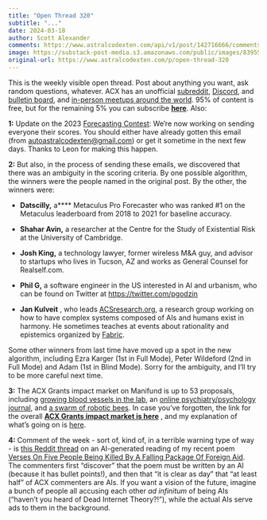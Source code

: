 ```yaml
---
title: "Open Thread 320"
subtitle: "..."
date: 2024-03-18
author: Scott Alexander
comments: https://www.astralcodexten.com/api/v1/post/142716666/comments?&all_comments=true
image: https://substack-post-media.s3.amazonaws.com/public/images/83955612-9b54-48db-9dab-f1de725bc61f_255x255.webp
original-url: https://www.astralcodexten.com/p/open-thread-320
---
```

This is the weekly visible open thread. Post about anything you want, ask random questions, whatever. ACX has an unofficial [subreddit](https://www.reddit.com/r/slatestarcodex/), [Discord](https://discord.gg/RTKtdut), and [bulletin board](https://www.datasecretslox.com/index.php), and [in-person meetups around the world](https://www.lesswrong.com/community?filters%5B0%5D=SSC). 95% of content is free, but for the remaining 5% you can subscribe **[here](https://astralcodexten.substack.com/subscribe?)**. Also:

**1:** Update on the 2023 [Forecasting Contest](/p/who-predicted-2023): We’re now working on sending everyone their scores. You should either have already gotten this email (from autoastralcodexten@gmail.com) or get it sometime in the next few days. Thanks to Leon for making this happen.

**2:** But also, in the process of sending these emails, we discovered that there was an ambiguity in the scoring criteria. By one possible algorithm, the winners were the people named in the original post. By the other, the winners were:

  * **Datscilly,** a**** Metaculus Pro Forecaster who was ranked #1 on the Metaculus leaderboard from 2018 to 2021 for baseline accuracy.

  * **Shahar Avin,** a researcher at the Centre for the Study of Existential Risk at the University of Cambridge.

  * **Josh King,** a technology lawyer, former wireless M&A guy, and advisor to startups who lives in Tucson, AZ and works as General Counsel for Realself.com.

  * **Phil G,** a software engineer in the US interested in AI and urbanism, who can be found on Twitter at <https://twitter.com/pgodzin>

  * **Jan Kulveit** , who leads [ACSresearch.org](https://acsresearch.org/), a research group working on how to have complex systems composed of AIs and humans exist in harmony. He sometimes teaches at events about rationality and epistemics organized by [Fabric](https://www.fabric.camp/).




Some other winners from last time have moved up a spot in the new algorithm, including Ezra Karger (1st in Full Mode), Peter Wildeford (2nd in Full Mode) and Adam (1st in Blind Mode). Sorry for the ambiguity, and I’ll try to be more careful next time.

**3:** The ACX Grants impact market on Manifund is up to 53 proposals, including [growing blood vessels in the lab](https://manifund.com/projects/growing-human-bl), an [online psychiatry/psychology journal](https://manifund.com/projects/start-an-online-), and [a swarm of robotic bees](https://manifund.com/projects/running-a-bio-in). In case you’ve forgotten, the link for the overall **[ACX Grants impact market is here](https://manifund.com/causes/acx-grants-2024?tab=certs)** , and my explanation of what’s going on is [here](/p/acx-grants-followup-impact-market).

**4:** Comment of the week - sort of, kind of, in a terrible warning type of way - is [this Reddit thread](https://www.reddit.com/r/MediaSynthesis/comments/1bemixy/verses_on_five_people_being_killed_by_a_falling/) on an AI-generated reading of my recent poem [Verses On Five People Being Killed By A Falling Package Of Foreign Aid](/p/verses-on-five-people-being-killed). The commenters first “discover” that the poem must be written by an AI (because it has bullet points!), and then that “it is clear as day” that “at least half” of ACX commenters are AIs. If you want a vision of the future, imagine a bunch of people all accusing each other _ad infinitum_ of being AIs (“haven’t you heard of Dead Internet Theory?!”), while the actual AIs serve ads to them in the background.
